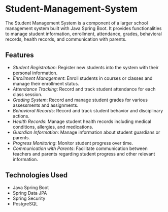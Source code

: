 # Student-Management-System

The Student Management System is a component of a larger school management system built with Java Spring Boot. It provides functionalities to manage student information, enrollment, attendance, grades, behavioral records, health records, and communication with parents.

## Features

- *Student Registration*: Register new students into the system with their personal information.
- *Enrollment Management*: Enroll students in courses or classes and manage their enrollment status.
- *Attendance Tracking*: Record and track student attendance for each class session.
- *Grading System*: Record and manage student grades for various assessments and assignments.
- *Behavioral Records*: Record and track student behavior and disciplinary actions.
- *Health Records*: Manage student health records including medical conditions, allergies, and medications.
- *Guardian Information*: Manage information about student guardians or parents.
- *Progress Monitoring*: Monitor student progress over time.
- *Communication with Parents*: Facilitate communication between teachers and parents regarding student progress and other relevant information.

## Technologies Used

- Java Spring Boot
- Spring Data JPA
- Spring Security
- PostgreSQL
